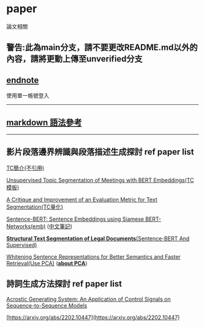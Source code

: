# paper

論文相關

## **警告:此為main分支，請不要更改README.md以外的內容，請將更動上傳至unverified分支**

## [endnote](http://140-125-246-135-8080.libdb.yuntech.edu.tw:3000/endnote/selectdb.jsp?id=1&sta=%A8%E4%A5%A6)

使用單一帳號登入

---

## [markdown 語法參考](https://markdown.tw/)

---

## 影片段落邊界辨識與段落描述生成探討 ref paper list

[TC簡介(不引用)](https://www.assemblyai.com/blog/text-segmentation-approaches-datasets-and-evaluation-metrics/)

[Unsupervised Topic Segmentation of Meetings with BERT Embeddings(TC模板)](https://arxiv.org/pdf/2106.12978.pdf)

[A Critique and Improvement of an Evaluation Metric for Text Segmentation(TC量化)](https://aclanthology.org/J02-1002.pdf)

[Sentence-BERT: Sentence Embeddings using Siamese BERT-Networks(emb)](https://arxiv.org/pdf/1908.10084.pdf) ([中文筆記](https://zhuanlan.zhihu.com/p/113133510))

[**Structural Text Segmentation of Legal Documents**(Sentence-BERT And Supervised)](https://arxiv.org/abs/2012.03619)

[Whitening Sentence Representations for Better Semantics and Faster Retrieval(Use PCA)](https://arxiv.org/pdf/2103.15316.pdf) ([**about PCA**](https://leemeng.tw/essence-of-principal-component-analysis.html))

## 詩詞生成方法探討 ref paper list

[Acrostic Generating System: An Application of Control Signals on Sequence-to-Sequence Models](https://tdr.lib.ntu.edu.tw/bitstream/123456789/683/1/ntu-108-1.pdf)

[https://arxiv.org/abs/2202.10447](https://arxiv.org/abs/2202.10447)
